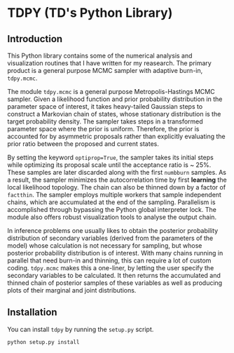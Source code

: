 # TDPY (TD's Python Library)

## Introduction

This Python library contains some of the numerical analysis and visualization routines that I have written for my reasearch. The primary product is a general purpose MCMC sampler with adaptive burn-in, `tdpy.mcmc`.

The module `tdpy.mcmc` is a general purpose Metropolis-Hastings MCMC sampler. Given a likelihood function and prior probability distribution in the parameter space of interest, it takes heavy-tailed Gaussian steps to construct a Markovian chain of states, whose stationary distribution is the target probability density. The sampler takes steps in a transformed parameter space where the prior is uniform. Therefore, the prior is accounted for by asymmetric proposals rather than explicitly evaluating the prior ratio between the proposed and current states.

By setting the keyword `optiprop=True`, the sampler takes its initial steps while optimizing its proposal scale until the acceptance ratio is ~ 25%. These samples are later discarded along with the first `numbburn` samples. As a result, the sampler minimizes the autocorrelation time by first **learning** the local likelihood topology. The chain can also be thinned down by a factor of `factthin`. The sampler employs multiple workers that sample independent chains, which are accumulated at the end of the sampling. Parallelism is accomplished through bypassing the Python global interpreter lock. The module also offers robust visualization tools to analyse the output chain.

In inference problems one usually likes to obtain the posterior probability distribution of secondary variables (derived from the parameters of the model) whose calculation is not necessary for sampling, but whose posterior probability distribution is of interest. With many chains running in parallel that need burn-in and thinning, this can require a lot of custom coding. `tdpy.mcmc` makes this a one-liner, by letting the user specify the secondary variables to be calculated. It then returns the accumulated and thinned chain of posterior samples of these variables as well as producing plots of their marginal and joint distributions.

## Installation

You can install `tdpy` by running the `setup.py` script.
```
python setup.py install
```
